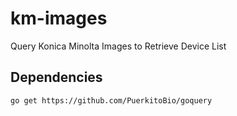 # km-images
Query Konica Minolta Images to Retrieve Device List

## Dependencies
`go get https://github.com/PuerkitoBio/goquery`
